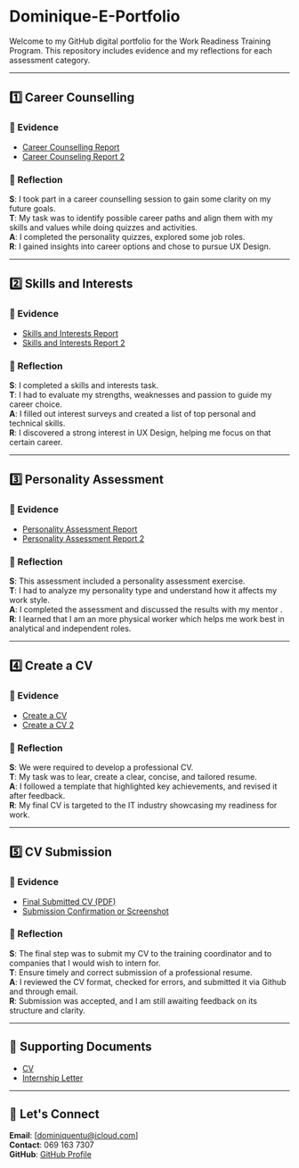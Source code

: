# Dominique-E-Portfolio

Welcome to my GitHub digital portfolio for the Work Readiness Training Program. This repository includes evidence and my reflections for each assessment category.

---

## 1️⃣ Career Counselling

### 📂 Evidence
- [Career Counselling Report](https://github.com/dominique2204/Dominique-E-Portfolio/blob/f697b1a46a7454f8cae470e510a3405e808c734c/Career%20Counseling.jpg) 
- [Career Counseling Report 2](https://github.com/dominique2204/Dominique-E-Portfolio/blob/884b96d63c77e4cebaddb227af74ad8d2a574265/Career%20Development%202.jpg)

### 🧠 Reflection 

**S**: I took part in a career counselling session to gain some clarity on my future goals.  
**T**: My task was to identify possible career paths and align them with my skills and values while doing quizzes and activities.  
**A**: I completed the personality quizzes, explored some job roles.  
**R**: I gained insights into career options and chose to pursue UX Design.

---

## 2️⃣ Skills and Interests

### 📂 Evidence
- [Skills and Interests Report](https://github.com/dominique2204/Dominique-E-Portfolio/blob/c01e10e53f7024749864c5e81d6e3be5c799f83d/Skills%20and%20Interest.jpg)
- [Skills and Interests Report 2 ](https://github.com/dominique2204/Dominique-E-Portfolio/blob/7e71171874c34cb9699f84a43a1f0927724881c0/Skills%20and%20Interest%202.jpg)

### 🧠 Reflection 

**S**: I completed a skills and interests task.  
**T**: I had to evaluate my strengths, weaknesses and passion to guide my career choice.  
**A**: I filled out interest surveys and created a list of top personal and technical skills.  
**R**: I discovered a strong interest in UX Design, helping me focus on that certain career.

---

## 3️⃣ Personality Assessment

### 📂 Evidence
- [Personality Assessment Report ](https://github.com/dominique2204/Dominique-E-Portfolio/blob/03ae40d80c39809e4f56a2e39a92ed88be3c1209/Personality%20Assessment.jpg)
- [Personality Assessment Report 2](https://github.com/dominique2204/Dominique-E-Portfolio/blob/c13eab4082ac1b44f98464be1493ce812e50320b/Personality%20Assesment.jpg)

### 🧠 Reflection 

**S**: This assessment included  a personality assessment exercise.  
**T**: I had to analyze my personality type and understand how it affects my work style.  
**A**: I completed the assessment and discussed the results with my mentor .  
**R**: I learned that I am an more physical worker which helps me work best in analytical and independent roles.

---

## 4️⃣ Create a CV

### 📂 Evidence
- [Create a CV](https://github.com/dominique2204/Dominique-E-Portfolio/blob/73f58669e27d07ab8eba5f8d23a1e2f801c41a21/Create%20a%20CV.jpg)
- [Create a CV 2](https://github.com/dominique2204/Dominique-E-Portfolio/blob/a2b90458ceb560ea9d3fe7fa6247220146975fed/Create%20a%20CV%202.jpg)

### 🧠 Reflection 

**S**: We were required to develop a professional CV.  
**T**: My task was to lear, create a clear, concise, and tailored resume.  
**A**: I followed a template that highlighted key achievements, and revised it after feedback.  
**R**: My final CV is targeted to the IT industry showcasing my readiness for work.

---

## 5️⃣ CV Submission

### 📂 Evidence
- [Final Submitted CV (PDF)](https://github.com/dominique2204/Dominique-E-Portfolio/blob/a83a61700493b86c2cd8a00230ecec67267cb2d7/Resume%20of%20Dominique%20Ntuli.pdf)
- [Submission Confirmation or Screenshot](https://github.com/dominique2204/Dominique-E-Portfolio/blob/89f5c1ba1091bbc8ad2dfeb63197c02b4b2e9785/IMG_4595.jpeg)

### 🧠 Reflection 

**S**: The final step was to submit my CV to the training coordinator and to companies that I would wish to intern for.  
**T**: Ensure timely and correct submission of a professional resume.  
**A**: I reviewed the CV format, checked for errors, and submitted it via Github and through email.  
**R**: Submission was accepted, and I am still awaiting feedback on its structure and clarity.

---

## 📎 Supporting Documents

- [CV](https://github.com/dominique2204/Dominique-E-Portfolio/blob/a83a61700493b86c2cd8a00230ecec67267cb2d7/Resume%20of%20Dominique%20Ntuli.pdf)
- [Internship Letter](#)

---

## 🔗 Let's Connect

**Email**: [dominiquentu@icloud.com]  
**Contact**: 069 163 7307  
**GitHub**: [GitHub Profile](#)

